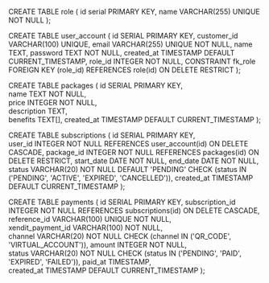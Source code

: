CREATE TABLE role (
    id serial PRIMARY KEY,
    name VARCHAR(255) UNIQUE NOT NULL
);

CREATE TABLE user_account (
    id SERIAL PRIMARY KEY,
    customer_id VARCHAR(100) UNIQUE, 
    email VARCHAR(255) UNIQUE NOT NULL,
    name TEXT,
    password TEXT NOT NULL,
    created_at TIMESTAMP DEFAULT CURRENT_TIMESTAMP,
    role_id INTEGER NOT NULL,
    CONSTRAINT fk_role FOREIGN KEY (role_id) REFERENCES role(id) ON DELETE RESTRICT
);

CREATE TABLE packages (
    id SERIAL PRIMARY KEY,               
    name TEXT NOT NULL,                  
    price INTEGER NOT NULL,              
    description TEXT,                    
    benefits TEXT[],
    created_at TIMESTAMP DEFAULT CURRENT_TIMESTAMP 
);

CREATE TABLE subscriptions (
    id SERIAL PRIMARY KEY,  
    user_id INTEGER NOT NULL REFERENCES user_account(id) ON DELETE CASCADE,
    package_id INTEGER NOT NULL REFERENCES packages(id) ON DELETE RESTRICT,
    start_date DATE NOT NULL,
    end_date DATE NOT NULL,
    status VARCHAR(20) NOT NULL DEFAULT 'PENDING'
        CHECK (status IN ('PENDING', 'ACTIVE', 'EXPIRED', 'CANCELLED')),
    created_at TIMESTAMP DEFAULT CURRENT_TIMESTAMP
);

CREATE TABLE payments (
    id SERIAL PRIMARY KEY,
    subscription_id INTEGER NOT NULL REFERENCES subscriptions(id) ON DELETE CASCADE,
    reference_id VARCHAR(100) UNIQUE NOT NULL,        
    xendit_payment_id VARCHAR(100) NOT NULL,         
    channel VARCHAR(20) NOT NULL CHECK (channel IN ('QR_CODE', 'VIRTUAL_ACCOUNT')), 
    amount INTEGER NOT NULL,                         
    status VARCHAR(20) NOT NULL CHECK (status IN ('PENDING', 'PAID', 'EXPIRED', 'FAILED')),
    paid_at TIMESTAMP,                               
    created_at TIMESTAMP DEFAULT CURRENT_TIMESTAMP
);